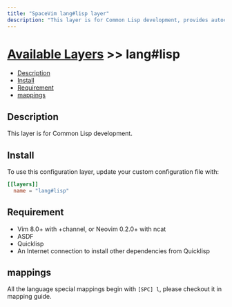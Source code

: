 ```yaml
---
title: "SpaceVim lang#lisp layer"
description: "This layer is for Common Lisp development, provides autocompletion, syntax checking, and code formatting for Common Lisp files."
---
```


# [Available Layers](../../) >> lang#lisp

<!-- vim-markdown-toc GFM -->

- [Description](#description)
- [Install](#install)
- [Requirement](#requirement)
- [mappings](#mappings)

<!-- vim-markdown-toc -->

## Description

This layer is for Common Lisp development.

## Install

To use this configuration layer, update your custom configuration file with:

```toml
[[layers]]
  name = "lang#lisp"
```


## Requirement

- Vim 8.0+ with +channel, or Neovim 0.2.0+ with ncat
- ASDF
- Quicklisp
- An Internet connection to install other dependencies from Quicklisp

## mappings

All the language special mappings begin with `[SPC] l`, please checkout it in mapping guide.
